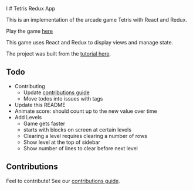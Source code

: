 I # Tetris Redux App

This is an implementation of the arcade game Tetris with React and Redux. 

Play the game [here](https://soggybag.github.io/tetris-redux-app/)

This game uses React and Redux to display views and manage state. 

The project was built from the [tutorial here](https://github.com/MakeSchool-Tutorials/web-7-react-redux-tetris-app).

## Todo

- Contributing
  - Update [contributions guide](contributing.md)
  - Move todos into issues with tags
- Update this README
- Animate score: should count up to the new value over time
- Add Levels 
  - Game gets faster 
  - starts with blocks on screen at certain levels
  - Clearing a level requires clearing a number of rows
  - Show level at the top of sidebar
  - Show number of lines to clear before next level

## Contributions 

Feel to contribute! See our [contributions guide](contributing.md).
